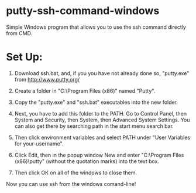 # putty-ssh-command-windows
Simple Windows program that allows you to use the ssh command directly from CMD.

# Set Up:
1. Download ssh.bat, and, if you you have not already done so, "putty.exe" from http://www.putty.org/

2. Create a folder in "C:\Program Files (x86)" named "Putty".

3. Copy the "putty.exe" and "ssh.bat" executables into the new folder.

4. Next, you have to add this folder to the PATH. Go to Control Panel, then System and Security, then System, then Advanced System Settings. You can also get there by searching path in the start menu search bar.

5. Then click environment variables and select PATH under "User Variables for your-username".

6. Click Edit, then in the popup window New and enter "C:\Program Files (x86)\putty" (without the quotation marks) into the text box.

7. Then click OK on all of the windows to close them.

Now you can use ssh from the windows comand-line!
